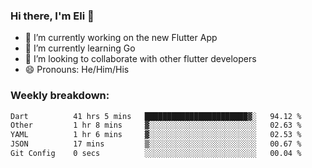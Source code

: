 ### Hi there, I'm Eli 👋
- 🔭 I’m currently working on the new Flutter App
- 🌱 I’m currently learning Go
- 🦄 I’m looking to collaborate with other flutter developers
- 😄 Pronouns: He/Him/His

### Weekly breakdown:
<!--START_SECTION:waka-->

```txt
Dart          41 hrs 5 mins   ███████████████████████▓░   94.12 %
Other         1 hr 8 mins     ▓░░░░░░░░░░░░░░░░░░░░░░░░   02.63 %
YAML          1 hr 6 mins     ▓░░░░░░░░░░░░░░░░░░░░░░░░   02.53 %
JSON          17 mins         ▒░░░░░░░░░░░░░░░░░░░░░░░░   00.67 %
Git Config    0 secs          ░░░░░░░░░░░░░░░░░░░░░░░░░   00.04 %
```

<!--END_SECTION:waka-->
